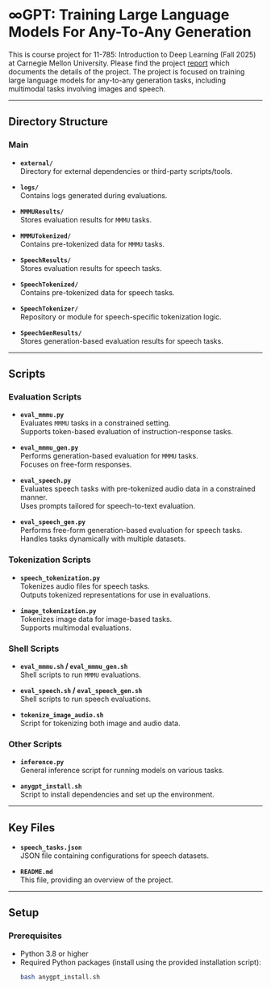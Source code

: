 # ∞GPT: Training Large Language Models For Any-To-Any Generation

This is course project for 11-785: Introduction to Deep Learning (Fall 2025) at Carnegie Mellon University. Please find the project [report](InfGPT.pdf) which documents the details of the project.
The project is focused on training large language models for any-to-any generation tasks, including multimodal tasks involving images and speech.

---

## Directory Structure

### Main 
- **`external/`**  
  Directory for external dependencies or third-party scripts/tools.

- **`logs/`**  
  Contains logs generated during evaluations.

- **`MMMUResults/`**  
  Stores evaluation results for `MMMU` tasks.

- **`MMMUTokenized/`**  
  Contains pre-tokenized data for `MMMU` tasks.

- **`SpeechResults/`**  
  Stores evaluation results for speech tasks.

- **`SpeechTokenized/`**  
  Contains pre-tokenized data for speech tasks.

- **`SpeechTokenizer/`**  
  Repository or module for speech-specific tokenization logic.

- **`SpeechGenResults/`**  
  Stores generation-based evaluation results for speech tasks.

---

## Scripts

### Evaluation Scripts
- **`eval_mmmu.py`**  
  Evaluates `MMMU` tasks in a constrained setting.  
  Supports token-based evaluation of instruction-response tasks.

- **`eval_mmmu_gen.py`**  
  Performs generation-based evaluation for `MMMU` tasks.  
  Focuses on free-form responses.

- **`eval_speech.py`**  
  Evaluates speech tasks with pre-tokenized audio data in a constrained manner.  
  Uses prompts tailored for speech-to-text evaluation.

- **`eval_speech_gen.py`**  
  Performs free-form generation-based evaluation for speech tasks.  
  Handles tasks dynamically with multiple datasets.

### Tokenization Scripts
- **`speech_tokenization.py`**  
  Tokenizes audio files for speech tasks.  
  Outputs tokenized representations for use in evaluations.

- **`image_tokenization.py`**  
  Tokenizes image data for image-based tasks.  
  Supports multimodal evaluations.

### Shell Scripts
- **`eval_mmmu.sh` / `eval_mmmu_gen.sh`**  
  Shell scripts to run `MMMU` evaluations.

- **`eval_speech.sh` / `eval_speech_gen.sh`**  
  Shell scripts to run speech evaluations.

- **`tokenize_image_audio.sh`**  
  Script for tokenizing both image and audio data.

### Other Scripts
- **`inference.py`**  
  General inference script for running models on various tasks.

- **`anygpt_install.sh`**  
  Script to install dependencies and set up the environment.

---

## Key Files

- **`speech_tasks.json`**  
  JSON file containing configurations for speech datasets.

- **`README.md`**  
  This file, providing an overview of the project.

---

## Setup

### Prerequisites

- Python 3.8 or higher
- Required Python packages (install using the provided installation script):
  ```bash
  bash anygpt_install.sh

